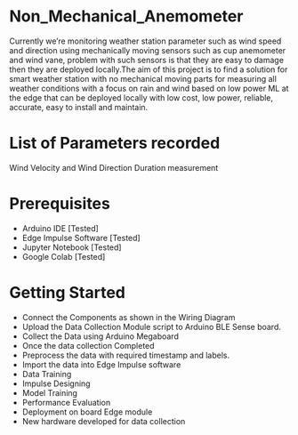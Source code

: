 # Non_Mechanical_Anemometer
Currently we’re monitoring weather station parameter such as wind speed and direction using mechanically moving sensors such as cup anemometer and wind vane, problem with such sensors is that they are easy to damage then they are deployed locally.The aim of this project is to find a solution for smart weather station with no mechanical moving parts for measuring all weather conditions with a focus on rain and wind based on low power ML at the edge that can be deployed locally with low cost, low power, reliable, accurate, easy to install and maintain.
# List of Parameters recorded
Wind Velocity and Wind Direction
Duration measurement
# Prerequisites
- Arduino IDE [Tested]
- Edge Impulse Software [Tested]
- Jupyter Notebook [Tested]
- Google Colab [Tested]
# Getting Started
- Connect the Components as shown in the Wiring Diagram
- Upload the Data Collection Module script to Arduino BLE Sense board.
- Collect the Data using Arduino Megaboard
- Once the data collection Completed
- Preprocess the data with required timestamp and labels.
- Import the data into Edge Impulse software
- Data Training
- Impulse Designing
- Model Training
- Performance Evaluation
- Deployment on board Edge module
- New hardware developed for data collection
